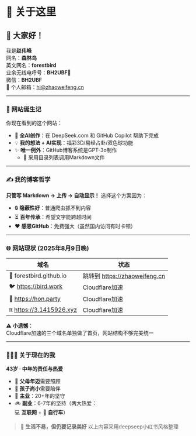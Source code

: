 # 🌟 关于这里

## 👋 大家好！

我是**赵伟峰**  
网名：**森林鸟**  
英文网名：**forestbird**  
业余无线电呼号：**BH2UBF**📡  
微信：**BH2UBF**  
📧 个人邮箱：hi@zhaoweifeng.cn  

---

### 🧠 网站诞生记
你现在看到的这个网站：
- 🧩 **全AI创作**：在 DeepSeek.com 和 GitHub Copilot 帮助下完成
- 💡 **我的想法 + AI实现**：福彩3D/易经占卦/双色球功能
- ✨ **唯一例外**：GitHub博客系统是GPT-3o制作
  - 📂 采用目录列表调用Markdown文件

---

### ✍️ 我的博客哲学
**只管写 Markdown → 上传 → 自动显示！**
选择这个方案因为：
- 🔒 **隐蔽性好**：普通爬虫抓不到内容
- ⏳ **百年传承**：希望文字能跨越时间
- ❤️ **感恩GitHub**：免费强大（虽然国内访问有时卡顿）

---

### 🌐 网站现状 (2025年8月9日晚)
| 域名 | 状态 |
|-------|------|
| 🚀 forestbird.github.io | 跳转到 https://zhaoweifeng.cn |
| 🐦 https://bird.work | Cloudflare加速 |
| 🎉 https://hon.party | Cloudflare加速 |
| π https://3.1415926.xyz | Cloudflare加速 |

⚠️ **小遗憾**：  
Cloudflare加速的三个域名单独做了首页，网站结构不够完美统一

---

### 👨‍👩‍👧 关于现在的我
**43岁 · 中年的责任与热爱**
- 👵 **父母年迈**需要照顾
- 👶 **孩子尚小**需要陪伴
- 💼 **主业**：20+年的坚守
- 🚲 **副业**：6-7年的坚持（两大热爱：  
  💻 **互联网** + 🚴 **自行车**）

> 🌈 **生活不易，但仍要记录美好**
> 以上内容采用deepseep小红书风格整理
